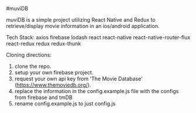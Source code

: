 #muviDB

muviDB is a simple project utilizing React Native and Redux to retrieve/display movie information in an ios/android application.

Tech Stack:
  axios 
  firebase
  lodash 
  react
  react-native
  react-native-router-flux
  react-redux
  redux
  redux-thunk

Cloning directions:
1) clone the repo.
2) setup your own firebase project.
3) request your own api key from 'The Movie Database' (https://www.themoviedb.org/).
4) replace the information in the config.example.js file with the configs from firebase and tmDB
5) rename config.example.js to just config.js